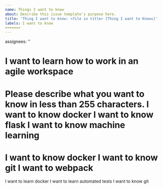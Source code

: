 ```yaml
---
name: Things I want to know
about: Describe this issue template's purpose here.
title: 'Thing I want to know: <file in title> [Thing I want to Knows]'
labels: I want to know
=======
---
```

assignees: ''

I want to learn how to work in an agile workspace
=======
Please describe what you want to know in less than 255 characters.
I want to know docker
I want to know flask
I want to know machine learning
=======
I want to know docker
I want to know git
I want to webpack
=======
I want to learn docker 
I want to learn automated tests 
I want to know git